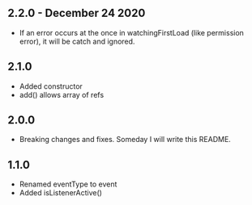 ## 2.2.0 - December 24 2020

* If an error occurs at the once in watchingFirstLoad (like permission error), it will be catch and ignored.

## 2.1.0

* Added constructor
* add() allows array of refs

## 2.0.0

* Breaking changes and fixes. Someday I will write this README.

## 1.1.0

* Renamed eventType to event
* Added isListenerActive()